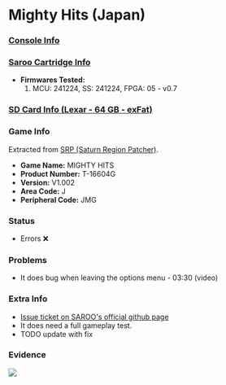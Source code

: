 # Mighty Hits (Japan)

### [Console Info](../../../../Info/Consoles/VA13/README.md)

### [Saroo Cartridge Info](../../../../Info/Cartridges/GuangzhouSanStarOnlineShop/1.6/README.md)

- <b>Firmwares Tested:</b>
  1. MCU: 241224, SS: 241224, FPGA: 05 - v0.7

### [SD Card Info (Lexar - 64 GB - exFat)](../../../../Info/SdCards/Lexar/64GB/exfat/README.md)

### Game Info

Extracted from [SRP (Saturn Region Patcher)](https://segaxtreme.net/resources/saturn-region-patcher.81/download).

- <b>Game Name:</b> MIGHTY HITS
- <b>Product Number:</b> T-16604G
- <b>Version:</b> V1.002
- <b>Area Code:</b> J
- <b>Peripheral Code:</b> JMG

### Status

- Errors :x:

### Problems

- It does bug when leaving the options menu - 03:30 (video)

### Extra Info

- [Issue ticket on SAROO's official github page](https://github.com/tpunix/SAROO/issues/288)
- It does need a full gameplay test.
- TODO update with fix

### Evidence

[![](https://img.youtube.com/vi/gQJJvOAQsjI/0.jpg)](https://www.youtube.com/watch?v=gQJJvOAQsjI)
